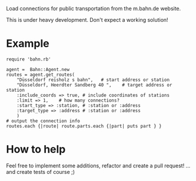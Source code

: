 Load connections for public transportation from the m.bahn.de website.

This is under heavy development. Don't expect a working solution!

Example
=
	require 'bahn.rb'
	
	agent =  Bahn::Agent.new
	routes = agent.get_routes(
		"Düsseldorf reisholz s bahn", 	# start address or station
		"Düsseldorf, Heerdter Sandberg 40 ",	# target address or station
		:include_coords => true, # include coordinates of stations
		:limit => 1,	# how many connections?
		:start_type => :station, # :station or :address
		:target_type => :address # :station or :address
		)
	# output the connection info
	routes.each {|route| route.parts.each {|part| puts part } }

How to help
=
Feel free to implement some additions, refactor and create a pull request!
... and create tests of course ;)